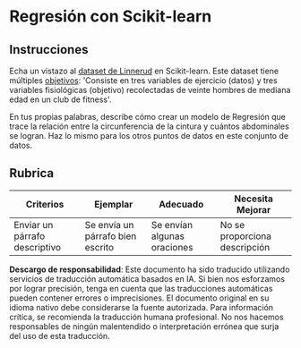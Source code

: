 # Regresión con Scikit-learn

## Instrucciones

Echa un vistazo al [dataset de Linnerud](https://scikit-learn.org/stable/modules/generated/sklearn.datasets.load_linnerud.html#sklearn.datasets.load_linnerud) en Scikit-learn. Este dataset tiene múltiples [objetivos](https://scikit-learn.org/stable/datasets/toy_dataset.html#linnerrud-dataset): 'Consiste en tres variables de ejercicio (datos) y tres variables fisiológicas (objetivo) recolectadas de veinte hombres de mediana edad en un club de fitness'.

En tus propias palabras, describe cómo crear un modelo de Regresión que trace la relación entre la circunferencia de la cintura y cuántos abdominales se logran. Haz lo mismo para los otros puntos de datos en este conjunto de datos.

## Rubrica

| Criterios                      | Ejemplar                            | Adecuado                      | Necesita Mejorar           |
| ------------------------------ | ----------------------------------- | ----------------------------- | -------------------------- |
| Enviar un párrafo descriptivo  | Se envía un párrafo bien escrito    | Se envían algunas oraciones   | No se proporciona descripción |

**Descargo de responsabilidad**:
Este documento ha sido traducido utilizando servicios de traducción automática basados en IA. Si bien nos esforzamos por lograr precisión, tenga en cuenta que las traducciones automáticas pueden contener errores o imprecisiones. El documento original en su idioma nativo debe considerarse la fuente autorizada. Para información crítica, se recomienda la traducción humana profesional. No nos hacemos responsables de ningún malentendido o interpretación errónea que surja del uso de esta traducción.